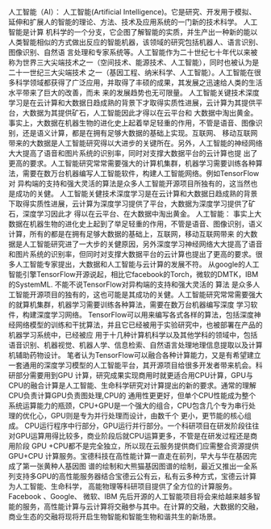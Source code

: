 人工智能（AI）：
   人工智能(Artificial Intelligence)。它是研究、开发用于模拟、延伸和扩展人的智能的理论、方法、技术及应用系统的一门新的技术科学。 人工智能是计算
机科学的一个分支，它企图了解智能的实质，并生产出一种新的能以人类智能相似的方式做出反应的智能机器，该领域的研究包括机器人、语言识别、图像识别、自然语
言处理和专家系统等。人工智能作为二十世纪七十年代以来被称为世界三大尖端技术之一（空间技术、能源技术、人工智能），同时也被认为是二十一世纪三大尖端技术
之一（基因工程、纳米科学、人工智能）。人工智能在很多科学领域都获得了广泛应用，并取得了丰硕的成果，其发展之迅速给人类的生活水平带来了巨大的改善，而未
来的发展趋势也无可限量。
    人工智能关键技术深度学习是在云计算和大数据日趋成熟的背景下才取得实质性进展，云计算为其提供平台，大数据为其提供矿石，人工智能因此才得以在云平台和
大数据中淘出黄金。事实上，大数据在机器生物的进化史上起着举足轻重的作用，不管是语音、图像识别，还是语义计算，都是在拥有足够大数据的基础上实现。互联网、
移动互联网带来的大数据是人工智能研究得以大进步的关键所在。另外，人工智能的神经网络大大提高了语音和图片系统的识别率，同时对支撑大数据平台的云计算也提
出了更高的要求。人工智能研究常常需要强大的计算机集群，机器学习需要训练各种算法，需要在数万台机器编写人工智能软件，构建人工智能网络。例如TensorFlow对
异构端的支持和强大灵活的算法是众多人工智能开源项目所独有的，这当然也是成功的关健。
    人工智能关健技术深度学习是在云计算和大数据日趋成熟的背景下取得实质性进展，云计算为深度学习提供了平台，大数据为深度学习提供了矿石，深度学习因此才
得以在云平台、在大数据中淘出黄金。
    人工智能：
    事实上大数据在机器生物的进化史上起到了举足轻重的作用，不管是语音、图像识别，语义计算，所有的都是在拥有足够大数据的基础上，互联网，移动互联网带来
的大数据是人工智能研究进了一大步的关健原因，另外深度学习神经网络大大提高了语音和图片系统的识别率，但同时对支撑大数据平台的云计算也提出了更高的要求。很
多人工智能专家提出，大数据和人工智能与云计算的发展不符。
    从google的人工智能引擎TensorFlow开源说起，相比它facebook的Torch，微软的DMTK，IBM的SystemML. 不能不说TensorFlow对异构端的支持和强大灵活的
算法 是众多人工智能开源项目的独有的，这也可能是其成功的关健。人工智能研究常常需要强大的就算机集群，机器学习需要训练各种算法，需要在数万台机器编写深度
学习软件，构建深度学习网络。
    TensorFlow可以用来编写各式各样的算法，包括深度神经网络模型的训练和干扰算法，并且它已经被用于实验研究中，也被部署在产品的机器学习系统中，已经被应
用于十几种计算机科学以及其他学科的领域中，包括语音识别、机器视觉、机器人学、信息检索、自然语言处理地理信息提取以及计算机辅助药物设计。
    笔者认为TensorFlow可以融合各种计算能力，又是有希望建立一套通用的深度学习模型的人工智能平台，其开源项目给很多开发者带来机会。科研部分需要用到GPU
计算，研究成果实现商用时就更适合用CPU计算，GPU与CPU的融合计算是人工智能、生命科学研究对计算提出的新的要求。通常的理解CPU负责计算GPU负责图处理,CPU的
通用性更更好，但单个CPU性能成为整个系统运算能力的瓶颈，CPU+GPU是一个强大的组合，CPU包含几个专为串行处理的优化心，GPU则是专为并行处理而设计，由数千个
更小，更节能的核心组成。
    CPU运行程序中行部分，GPU运行并行部分。一个科研项目在研发阶段往往对GPU运算用得比较多，商业阶段后就CPU运算更多，不管是在研发过程还是商用阶段 GPU
+CPU都不是完全独立，所以现在云服务提供商们应需整合资源提供GPU+CPU 计算服务。宝德科技在高性能计算一直走在前列，早大与华在基因完成了第一张黄种人基因图
谱的绘制和大熊猫基因图谱的绘制，最近又推出一全系列支持多GPU的高性能服务器结合宝德云公有云，私有云多种方式，宝德云计算为人工智能、生命科学，
高能物理等科研项目提供了全方位的计算服务。
    Facebook 、Google、 微软、IBM 先后开源的人工智能项目将会来给越来越多智能的服务，高性能计算与云计算将交融参与其中。在计算的交融，大数据的交融，
商业生态的交融将现将开启生物智能和智能生物和谐共生的新场景。















   
